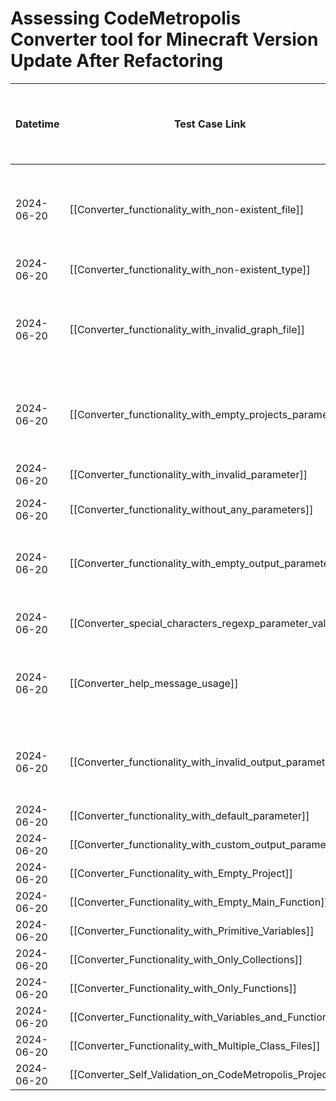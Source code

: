 # Assessing CodeMetropolis Converter tool for Minecraft Version Update After Refactoring

| Datetime   | Test Case Link                                                                  | Tester     | Passed/Failed | Links to issues (if a bug is found) | Consequences (if the test case needs to be fixed)                                                                                            |
|------------|---------------------------------------------------------------------------------|------------|---------------|-------------------------------------|----------------------------------------------------------------------------------------------------------------------------------------------|
| 2024-06-20 | [[Converter_functionality_with_non-existent_file]]                              | Búcsú Áron | Failed        |                                     | The program did not warn the user, it only threw a NoSuchElementException without providing any details about the specific error.            |
| 2024-06-20 | [[Converter_functionality_with_non-existent_type]]                              | Búcsú Áron | Passed        |                                     |                                                                                                                                              |
| 2024-06-20 | [[Converter_functionality_with_invalid_graph_file]]                             | Búcsú Áron | Failed        |                                     | The program did not warn the user, it only threw a NoSuchElementException without providing any details about the specific error.            |
| 2024-06-20 | [[Converter_functionality_with_empty_projects_parameter]]                       | Búcsú Áron | Failed        |                                     | The program outputs "Invalid parameter format." but does not provide specifics, and it creates the output nonetheless.                       |
| 2024-06-20 | [[Converter_functionality_with_invalid_parameter]]                              | Búcsú Áron | Failed        |                                     | The program ran without any errors and created the output.                                                                                   |
| 2024-06-20 | [[Converter_functionality_without_any_parameters]]                              | Búcsú Áron | Passed        |                                     |                                                                                                                                              |
| 2024-06-20 | [[Converter_functionality_with_empty_output_parameter]]                         | Búcsú Áron | Failed        |                                     | The program did not specify what the problem was; it only output "Invalid command line arguments." without creating the output.              |
| 2024-06-20 | [[Converter_special_characters_regexp_parameter_values]]                        | Búcsú Áron | Failed        |                                     | The program ran without any errors and created the output.                                                                                   |
| 2024-06-20 | [[Converter_help_message_usage]]                                                | Búcsú Áron | Passed        |                                     | The program correctly displayed the help options, but it showed -s instead of -i for the input (both can be used to specify the input).      |
| 2024-06-20 | [[Converter_functionality_with_invalid_output_parameter]]                       | Búcsú Áron | Failed        |                                     | The program ran without a specific error message. It referred to the log file, but there was no extra information about the error there.     |
| 2024-06-20 | [[Converter_functionality_with_default_parameter]]                              | Búcsú Áron | Passed        |                                     |                                                                                                                                              |
| 2024-06-20 | [[Converter_functionality_with_custom_output_parameter]]                        | Búcsú Áron | Passed        |                                     |                                                                                                                                              |
| 2024-06-20 | [[Converter_Functionality_with_Empty_Project]]                                  | Búcsú Áron | Passed        |                                     |                                                                                                                                              |
| 2024-06-20 | [[Converter_Functionality_with_Empty_Main_Function]]                            | Búcsú Áron | Passed        |                                     |                                                                                                                                              |
| 2024-06-20 | [[Converter_Functionality_with_Primitive_Variables]]                            | Búcsú Áron | Passed        |                                     |                                                                                                                                              |
| 2024-06-20 | [[Converter_Functionality_with_Only_Collections]]                               | Búcsú Áron | Passed        |                                     |                                                                                                                                              |
| 2024-06-20 | [[Converter_Functionality_with_Only_Functions]]                                 | Búcsú Áron | Passed        |                                     |                                                                                                                                              |
| 2024-06-20 | [[Converter_Functionality_with_Variables_and_Functions]]                        | Búcsú Áron | Passed        |                                     |                                                                                                                                              |
| 2024-06-20 | [[Converter_Functionality_with_Multiple_Class_Files]]                           | Búcsú Áron | Passed        |                                     |                                                                                                                                              |
| 2024-06-20 | [[Converter_Self_Validation_on_CodeMetropolis_Project]]                         | Búcsú Áron | Passed        |                                     |                                                                                                                                              |
